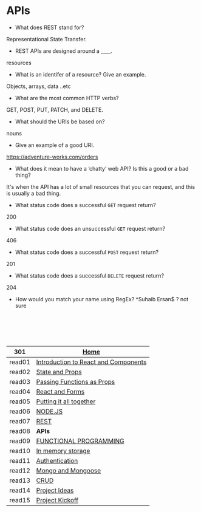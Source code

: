 # APIs

* What does REST stand for?

Representational State Transfer.
* REST APIs are designed around a ____.

resources
* What is an identifer of a resource? Give an example.

Objects, arrays, data ..etc
* What are the most common HTTP verbs?

GET, POST, PUT, PATCH, and DELETE.
* What should the URIs be based on?

nouns
* Give an example of a good URI.

https://adventure-works.com/orders
* What does it mean to have a ‘chatty’ web API? Is this a good or a bad thing?

It's when the API has a lot of small resources that you can request, and this is usually a bad thing.
* What status code does a successful `GET` request return?

200
* What status code does an unsuccessful `GET` request return?

406 
* What status code does a successful `POST` request return?

201 
* What status code does a successful `DELETE` request return?

204

* How would you match your name using RegEx?
^Suhaib Ersan$ ? not sure





<br/><br/> 
<br/><br/> 



|301| [Home](https://suhaib-ersan.github.io/reading-notes/) |
|-|-|
| read01 | [Introduction to React and Components](https://suhaib-ersan.github.io/reading-notes/301/read01) |
| read02 | [State and Props](https://suhaib-ersan.github.io/reading-notes/301/read02) |
| read03 | [Passing Functions as Props](https://suhaib-ersan.github.io/reading-notes/301/read03) |
| read04 | [React and Forms](https://suhaib-ersan.github.io/reading-notes/301/read04) |
| read05 | [Putting it all together](https://suhaib-ersan.github.io/reading-notes/301/read05) |
| read06 | [NODE.JS](https://suhaib-ersan.github.io/reading-notes/301/read06) |
| read07 | [REST](https://suhaib-ersan.github.io/reading-notes/301/read07) |
| read08 | **APIs** |
| read09 | [FUNCTIONAL PROGRAMMING](https://suhaib-ersan.github.io/reading-notes/301/read09) |
| read10 | [In memory storage](https://suhaib-ersan.github.io/reading-notes/301/read10) |
| read11 | [Authentication](https://suhaib-ersan.github.io/reading-notes/301/read11) |
| read12 | [Mongo and Mongoose](https://suhaib-ersan.github.io/reading-notes/301/read12) |
| read13 | [CRUD](https://suhaib-ersan.github.io/reading-notes/301/read13) |
| read14 | [Project Ideas](https://suhaib-ersan.github.io/reading-notes/301/read14) |
| read15 | [Project Kickoff](https://suhaib-ersan.github.io/reading-notes/301/read15) |